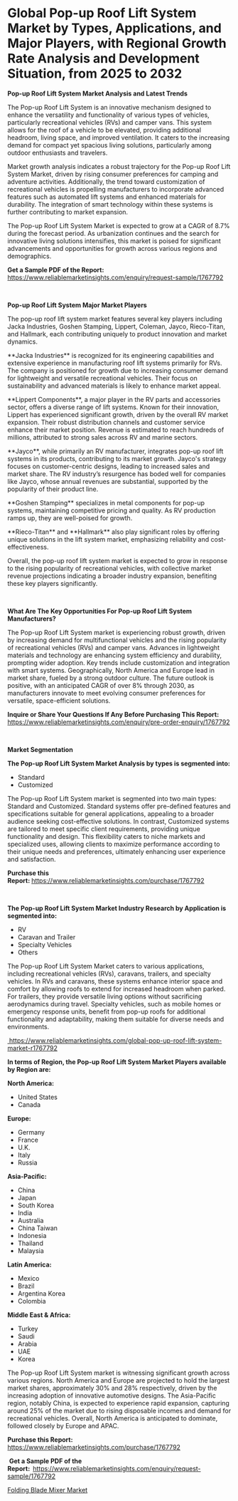 <p><h1>Global Pop-up Roof Lift System Market by Types, Applications, and Major Players, with Regional Growth Rate Analysis and Development Situation, from 2025 to 2032</h1></p><p><strong>Pop-up Roof Lift System Market Analysis and Latest Trends</strong></p>
<p><p>The Pop-up Roof Lift System is an innovative mechanism designed to enhance the versatility and functionality of various types of vehicles, particularly recreational vehicles (RVs) and camper vans. This system allows for the roof of a vehicle to be elevated, providing additional headroom, living space, and improved ventilation. It caters to the increasing demand for compact yet spacious living solutions, particularly among outdoor enthusiasts and travelers.</p><p>Market growth analysis indicates a robust trajectory for the Pop-up Roof Lift System Market, driven by rising consumer preferences for camping and adventure activities. Additionally, the trend toward customization of recreational vehicles is propelling manufacturers to incorporate advanced features such as automated lift systems and enhanced materials for durability. The integration of smart technology within these systems is further contributing to market expansion.</p><p>The Pop-up Roof Lift System Market is expected to grow at a CAGR of 8.7% during the forecast period. As urbanization continues and the search for innovative living solutions intensifies, this market is poised for significant advancements and opportunities for growth across various regions and demographics.</p></p>
<p><strong>Get a Sample PDF of the Report:&nbsp;</strong> <a href="https://www.reliablemarketinsights.com/enquiry/request-sample/1767792?utm_campaign=3556&utm_medium=2&utm_source=Github&utm_content=ia&utm_term=11042025&utm_id=pop-up-roof-lift-system">https://www.reliablemarketinsights.com/enquiry/request-sample/1767792</a></p>
<p>&nbsp;</p>
<p><strong>Pop-up Roof Lift System Major Market Players</strong></p>
<p><p>The pop-up roof lift system market features several key players including Jacka Industries, Goshen Stamping, Lippert, Coleman, Jayco, Rieco-Titan, and Hallmark, each contributing uniquely to product innovation and market dynamics.</p><p>**Jacka Industries** is recognized for its engineering capabilities and extensive experience in manufacturing roof lift systems primarily for RVs. The company is positioned for growth due to increasing consumer demand for lightweight and versatile recreational vehicles. Their focus on sustainability and advanced materials is likely to enhance market appeal.</p><p>**Lippert Components**, a major player in the RV parts and accessories sector, offers a diverse range of lift systems. Known for their innovation, Lippert has experienced significant growth, driven by the overall RV market expansion. Their robust distribution channels and customer service enhance their market position. Revenue is estimated to reach hundreds of millions, attributed to strong sales across RV and marine sectors.</p><p>**Jayco**, while primarily an RV manufacturer, integrates pop-up roof lift systems in its products, contributing to its market growth. Jayco's strategy focuses on customer-centric designs, leading to increased sales and market share. The RV industry’s resurgence has boded well for companies like Jayco, whose annual revenues are substantial, supported by the popularity of their product line.</p><p>**Goshen Stamping** specializes in metal components for pop-up systems, maintaining competitive pricing and quality. As RV production ramps up, they are well-poised for growth.</p><p>**Rieco-Titan** and **Hallmark** also play significant roles by offering unique solutions in the lift system market, emphasizing reliability and cost-effectiveness.</p><p>Overall, the pop-up roof lift system market is expected to grow in response to the rising popularity of recreational vehicles, with collective market revenue projections indicating a broader industry expansion, benefiting these key players significantly.</p></p>
<p>&nbsp;</p>
<p><strong>What Are The Key Opportunities For Pop-up Roof Lift System Manufacturers?</strong></p>
<p><p>The Pop-up Roof Lift System market is experiencing robust growth, driven by increasing demand for multifunctional vehicles and the rising popularity of recreational vehicles (RVs) and camper vans. Advances in lightweight materials and technology are enhancing system efficiency and durability, prompting wider adoption. Key trends include customization and integration with smart systems. Geographically, North America and Europe lead in market share, fueled by a strong outdoor culture. The future outlook is positive, with an anticipated CAGR of over 8% through 2030, as manufacturers innovate to meet evolving consumer preferences for versatile, space-efficient solutions.</p></p>
<p><strong>Inquire or Share Your Questions If Any Before Purchasing This Report:</strong> <a href="https://www.reliablemarketinsights.com/enquiry/pre-order-enquiry/1767792?utm_campaign=3556&utm_medium=2&utm_source=Github&utm_content=ia&utm_term=11042025&utm_id=pop-up-roof-lift-system">https://www.reliablemarketinsights.com/enquiry/pre-order-enquiry/1767792</a></p>
<p>&nbsp;</p>
<p><strong>Market Segmentation</strong></p>
<p><strong>The Pop-up Roof Lift System Market Analysis by types is segmented into:</strong></p>
<p><ul><li>Standard</li><li>Customized</li></ul></p>
<p><p>The Pop-up Roof Lift System market is segmented into two main types: Standard and Customized. Standard systems offer pre-defined features and specifications suitable for general applications, appealing to a broader audience seeking cost-effective solutions. In contrast, Customized systems are tailored to meet specific client requirements, providing unique functionality and design. This flexibility caters to niche markets and specialized uses, allowing clients to maximize performance according to their unique needs and preferences, ultimately enhancing user experience and satisfaction.</p></p>
<p><strong>Purchase this Report:&nbsp;</strong><a href="https://www.reliablemarketinsights.com/purchase/1767792?utm_campaign=3556&utm_medium=2&utm_source=Github&utm_content=ia&utm_term=11042025&utm_id=pop-up-roof-lift-system">https://www.reliablemarketinsights.com/purchase/1767792</a></p>
<p>&nbsp;</p>
<p><strong>The Pop-up Roof Lift System Market Industry Research by Application is segmented into:</strong></p>
<p><ul><li>RV</li><li>Caravan and Trailer</li><li>Specialty Vehicles</li><li>Others</li></ul></p>
<p><p>The Pop-up Roof Lift System Market caters to various applications, including recreational vehicles (RVs), caravans, trailers, and specialty vehicles. In RVs and caravans, these systems enhance interior space and comfort by allowing roofs to extend for increased headroom when parked. For trailers, they provide versatile living options without sacrificing aerodynamics during travel. Specialty vehicles, such as mobile homes or emergency response units, benefit from pop-up roofs for additional functionality and adaptability, making them suitable for diverse needs and environments.</p></p>
<p><a href="https://www.reliablemarketinsights.com/global-pop-up-roof-lift-system-market-r1767792?utm_campaign=3556&utm_medium=2&utm_source=Github&utm_content=ia&utm_term=11042025&utm_id=pop-up-roof-lift-system">&nbsp;https://www.reliablemarketinsights.com/global-pop-up-roof-lift-system-market-r1767792</a></p>
<p><strong>In terms of Region, the Pop-up Roof Lift System Market Players available by Region are:</strong></p>
<p>
    <p> <strong> North America: </strong>
        <ul>
            <li>United States</li>
            <li>Canada</li>
        </ul>
        </p> 
    <p> <strong> Europe: </strong>
        <ul>
            <li>Germany</li>
            <li>France</li>
            <li>U.K.</li>
            <li>Italy</li>
            <li>Russia</li>
        </ul>
        </p> 
    <p> <strong> Asia-Pacific: </strong>
        <ul>
            <li>China</li>
            <li>Japan</li>
            <li>South Korea</li>
            <li>India</li>
            <li>Australia</li>
            <li>China Taiwan</li>
            <li>Indonesia</li>
            <li>Thailand</li>
            <li>Malaysia</li>
        </ul>
        </p> 
    <p> <strong> Latin America: </strong>
        <ul>
            <li>Mexico</li>
            <li>Brazil</li>
            <li>Argentina Korea</li>
            <li>Colombia</li>
        </ul>
        </p> 
    <p> <strong> Middle East & Africa: </strong>
        <ul>
            <li>Turkey</li>
            <li>Saudi</li>
            <li>Arabia</li>
            <li>UAE</li>
            <li>Korea</li>
        </ul>
    </p>
    </p>
<p><p>The Pop-up Roof Lift System market is witnessing significant growth across various regions. North America and Europe are projected to hold the largest market shares, approximately 30% and 28% respectively, driven by the increasing adoption of innovative automotive designs. The Asia-Pacific region, notably China, is expected to experience rapid expansion, capturing around 25% of the market due to rising disposable incomes and demand for recreational vehicles. Overall, North America is anticipated to dominate, followed closely by Europe and APAC.</p></p>
<p><strong>Purchase this Report: </strong><a href="https://www.reliablemarketinsights.com/purchase/1767792?utm_campaign=3556&utm_medium=2&utm_source=Github&utm_content=ia&utm_term=11042025&utm_id=pop-up-roof-lift-system">https://www.reliablemarketinsights.com/purchase/1767792</a></p>
<p>&nbsp;<strong>Get a Sample PDF of the Report:&nbsp;&nbsp;</strong><a href="https://www.reliablemarketinsights.com/enquiry/request-sample/1767792?utm_campaign=3556&utm_medium=2&utm_source=Github&utm_content=ia&utm_term=11042025&utm_id=pop-up-roof-lift-system">https://www.reliablemarketinsights.com/enquiry/request-sample/1767792</a></p>
<p><strong></strong></p>
<p><p><a href="https://github.com/billejuman43/Market-Research-Report-List-1/blob/main/folding-blade-mixer-market.md?utm_campaign=3556&utm_medium=2&utm_source=Github&utm_content=ia&utm_term=11042025&utm_id=pop-up-roof-lift-system">Folding Blade Mixer Market</a></p></p>